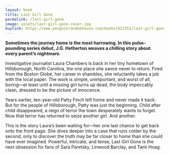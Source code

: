 ```yaml
---
layout: book
title: Last Girl Gone
permalink: /last-girl-gone
image: assets/last-girl-gone-cover.jpg
buylink: https://www.penguinrandomhouse.com/books/622351/last-girl-gone-by-j-g-hetherton/9781683316176/
---
```


**Sometimes the journey home is the most harrowing. In this pulse-pounding series debut, J.G. Hetherton weaves a chilling story about every parent’s nightmare.**

Investigative journalist Laura Chambers is back in her tiny hometown of Hillsborough, North Carolina, the one place she swore never to return. Fired from the Boston Globe, her career in shambles, she reluctantly takes a job with the local paper. The work is simple, unimportant, and worst of all, boring—at least until a missing girl turns up dead, the body impeccably clean, dressed to be the picture of innocence.

Years earlier, ten-year-old Patty Finch left home and never made it back. But for the people of Hillsborough, Patty was just the beginning. Child after child disappeared, a reign of terror the town desperately wants to forget. Now that terror has returned to seize another girl. And another.

This is the story Laura’s been waiting for—her one last chance to get back onto the front page. She dives deeper into a case that runs colder by the second, only to discover the truth may be far closer to home than she could have ever imagined. Powerful, intricate, and tense, Last Girl Gone is the next obsession for fans of Sara Paretsky, Linwood Barclay, and Tami Hoag.
